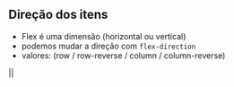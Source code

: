 ## Direção dos itens

- Flex é uma dimensão (horizontal ou vertical)
- podemos mudar a direção com `flex-direction`
- valores: (row / row-reverse / column / column-reverse)

||